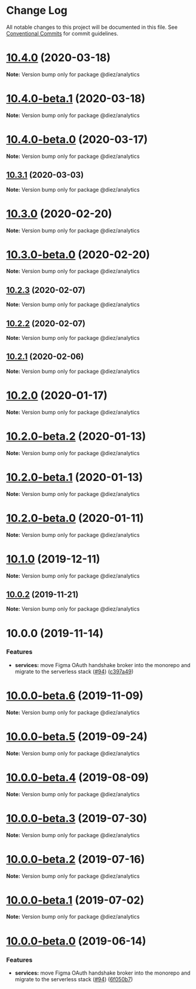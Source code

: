 # Change Log

All notable changes to this project will be documented in this file.
See [Conventional Commits](https://conventionalcommits.org) for commit guidelines.

# [10.4.0](https://github.com/diez/diez/compare/v10.4.0-beta.1...v10.4.0) (2020-03-18)

**Note:** Version bump only for package @diez/analytics





# [10.4.0-beta.1](https://github.com/diez/diez/compare/v10.4.0-beta.0...v10.4.0-beta.1) (2020-03-18)

**Note:** Version bump only for package @diez/analytics





# [10.4.0-beta.0](https://github.com/diez/diez/compare/v10.3.1...v10.4.0-beta.0) (2020-03-17)

**Note:** Version bump only for package @diez/analytics





## [10.3.1](https://github.com/diez/diez/compare/v10.3.0...v10.3.1) (2020-03-03)

**Note:** Version bump only for package @diez/analytics





# [10.3.0](https://github.com/diez/diez/compare/v10.3.0-beta.0...v10.3.0) (2020-02-20)

**Note:** Version bump only for package @diez/analytics





# [10.3.0-beta.0](https://github.com/diez/diez/compare/v10.2.3...v10.3.0-beta.0) (2020-02-20)

**Note:** Version bump only for package @diez/analytics





## [10.2.3](https://github.com/diez/diez/compare/v10.2.2...v10.2.3) (2020-02-07)

**Note:** Version bump only for package @diez/analytics





## [10.2.2](https://github.com/diez/diez/compare/v10.2.1...v10.2.2) (2020-02-07)

**Note:** Version bump only for package @diez/analytics





## [10.2.1](https://github.com/diez/diez/compare/v10.2.0...v10.2.1) (2020-02-06)

**Note:** Version bump only for package @diez/analytics





# [10.2.0](https://github.com/diez/diez/compare/v10.2.0-beta.2...v10.2.0) (2020-01-17)

**Note:** Version bump only for package @diez/analytics





# [10.2.0-beta.2](https://github.com/diez/diez/compare/v10.2.0-beta.1...v10.2.0-beta.2) (2020-01-13)

**Note:** Version bump only for package @diez/analytics





# [10.2.0-beta.1](https://github.com/diez/diez/compare/v10.2.0-beta.0...v10.2.0-beta.1) (2020-01-13)

**Note:** Version bump only for package @diez/analytics





# [10.2.0-beta.0](https://github.com/diez/diez/compare/v10.1.0...v10.2.0-beta.0) (2020-01-11)

**Note:** Version bump only for package @diez/analytics





# [10.1.0](https://github.com/diez/diez/compare/v10.0.2...v10.1.0) (2019-12-11)

**Note:** Version bump only for package @diez/analytics





## [10.0.2](https://github.com/diez/diez/compare/v10.0.1...v10.0.2) (2019-11-21)

**Note:** Version bump only for package @diez/analytics





# 10.0.0 (2019-11-14)


### Features

* **services:** move Figma OAuth handshake broker into the monorepo and migrate to the serverless stack ([#94](https://github.com/diez/diez/issues/94)) ([c397a49](https://github.com/diez/diez/commit/c397a49))





# [10.0.0-beta.6](https://github.com/diez/diez/compare/v10.0.0-beta.5...v10.0.0-beta.6) (2019-11-09)

**Note:** Version bump only for package @diez/analytics





# [10.0.0-beta.5](https://github.com/diez/diez/compare/v10.0.0-beta.4...v10.0.0-beta.5) (2019-09-24)

**Note:** Version bump only for package @diez/analytics





# [10.0.0-beta.4](https://github.com/diez/diez/compare/v10.0.0-beta.3...v10.0.0-beta.4) (2019-08-09)

**Note:** Version bump only for package @diez/analytics





# [10.0.0-beta.3](https://github.com/diez/diez/compare/v10.0.0-beta.2...v10.0.0-beta.3) (2019-07-30)

**Note:** Version bump only for package @diez/analytics





# [10.0.0-beta.2](https://github.com/diez/diez/compare/v10.0.0-beta.1...v10.0.0-beta.2) (2019-07-16)

**Note:** Version bump only for package @diez/analytics





# [10.0.0-beta.1](https://github.com/diez/diez/compare/v10.0.0-beta.0...v10.0.0-beta.1) (2019-07-02)

**Note:** Version bump only for package @diez/analytics





# [10.0.0-beta.0](https://github.com/diez/diez/compare/v10.0.0-alpha.0...v10.0.0-beta.0) (2019-06-14)


### Features

* **services:** move Figma OAuth handshake broker into the monorepo and migrate to the serverless stack ([#94](https://github.com/diez/diez/issues/94)) ([6f050b7](https://github.com/diez/diez/commit/6f050b7))
